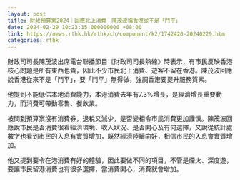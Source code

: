 ```yaml
---
layout: post
title: 財政預算案2024｜回應北上消費　陳茂波稱香港從不是「鬥平」
date: 2024-02-29 10:23:15.000000000 +08:00
link: https://news.rthk.hk/rthk/ch/component/k2/1742420-20240229.htm
categories: rthk
---
```


財政司司長陳茂波出席電台聯播節目《財政司司長熱線》時表示，有市民反映香港核心問題是所有東西也貴，因此不少市民北上消費、遊客不留在香港。陳茂波回應說香港從來不是「鬥平」，要「鬥平」無得做，強調香港要提升服務質素。

他提到不能低估本地消費能力，本港消費去年有7.3%增長，是經濟增長重要動力，而消費可帶動零售、餐飲業。

被問到預算案沒有消費券，退稅又減少，是否變相令市民消費更加謹慎。陳茂波回應說市民是否消費很看經濟環境、收入狀況、是否開心及有何選擇，又說從統計處數字也看到市民的入息有實質增加，既然經濟陸續向好，相信市民的入息會實質增加。

他又提到要令在港消費有好的體驗，因此要做不同的項目，不管是煙火、深度遊，要讓市民留港消費也有很多選擇，當消費開心，消費就會增加。
